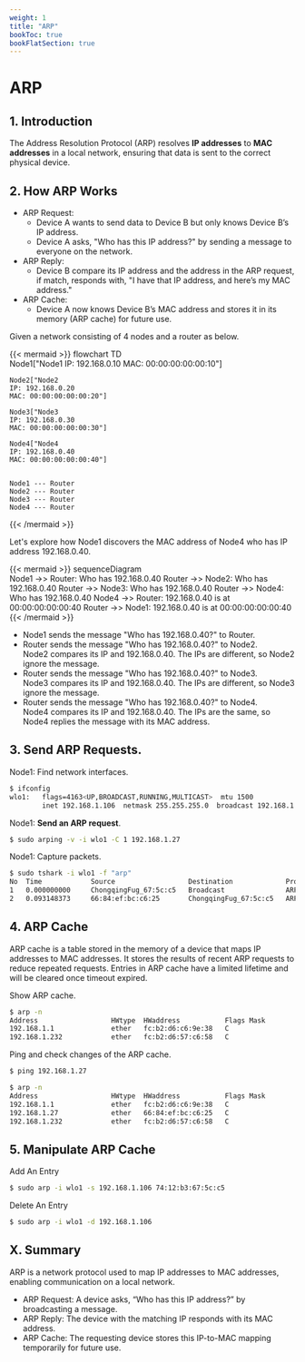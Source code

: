```yaml
---
weight: 1
title: "ARP"
bookToc: true
bookFlatSection: true
---
```


# ARP
## 1. Introduction
The Address Resolution Protocol (ARP) resolves **IP addresses** to **MAC addresses** in a local network, ensuring that data is sent to the correct physical device.


## 2. How ARP Works
- ARP Request:  
    - Device A wants to send data to Device B but only knows Device B’s IP address.
    - Device A asks, "Who has this IP address?" by sending a message to everyone on the network.
- ARP Reply:  
    - Device B compare its IP address and the address in the ARP request, if match, responds with, "I have that IP address, and here’s my MAC address."
- ARP Cache:  
    - Device A now knows Device B’s MAC address and stores it in its memory (ARP cache) for future use.

Given a network consisting of 4 nodes and a router as below.

{{< mermaid >}}
flowchart TD        
    Node1["Node1
    IP: 192.168.0.10
    MAC: 00:00:00:00:00:10"]

    Node2["Node2
    IP: 192.168.0.20
    MAC: 00:00:00:00:00:20"]

    Node3["Node3
    IP: 192.168.0.30
    MAC: 00:00:00:00:00:30"]

    Node4["Node4
    IP: 192.168.0.40
    MAC: 00:00:00:00:00:40"]


    Node1 --- Router
    Node2 --- Router
    Node3 --- Router
    Node4 --- Router
{{< /mermaid >}}


Let's explore how Node1 discovers the MAC address of Node4 who has IP address 192.168.0.40.

{{< mermaid >}}
sequenceDiagram   
    Node1 ->> Router: Who has 192.168.0.40
    Router ->> Node2: Who has 192.168.0.40
    Router ->> Node3: Who has 192.168.0.40
    Router ->> Node4: Who has 192.168.0.40
    Node4 ->> Router: 192.168.0.40 is at 00:00:00:00:00:40
    Router ->> Node1: 192.168.0.40 is at 00:00:00:00:00:40
{{< /mermaid >}}

-   Node1 sends the message "Who has 192.168.0.40?" to Router.
-   Router sends the message "Who has 192.168.0.40?" to Node2.  
    Node2 compares its IP and 192.168.0.40. The IPs are different, so Node2 ignore the message.
-   Router sends the message "Who has 192.168.0.40?" to Node3.  
    Node3 compares its IP and 192.168.0.40. The IPs are different, so Node3 ignore the message.
-   Router sends the message "Who has 192.168.0.40?" to Node4.  
    Node4 compares its IP and 192.168.0.40. The IPs are the same, so Node4 replies the message with its MAC address.


## 3. Send ARP Requests.
Node1: Find network interfaces.
```sh
$ ifconfig
wlo1:   flags=4163<UP,BROADCAST,RUNNING,MULTICAST>  mtu 1500
        inet 192.168.1.106  netmask 255.255.255.0  broadcast 192.168.1.255
```

Node1: **Send an ARP request**.  
```sh
$ sudo arping -v -i wlo1 -C 1 192.168.1.27
```

Node1: Capture packets.
```sh
$ sudo tshark -i wlo1 -f "arp"
No  Time            Source                  Destination             Protocol    Len     Info
1   0.000000000	    ChongqingFug_67:5c:c5   Broadcast	            ARP	        58	    Who has 192.168.1.27? Tell 192.168.1.106
2   0.093148373	    66:84:ef:bc:c6:25       ChongqingFug_67:5c:c5   ARP	        60	    192.168.1.27 is at 66:84:ef:bc:c6:25
```


## 4. ARP Cache
ARP cache is a table stored in the memory of a device that maps IP addresses to MAC addresses. It stores the results of recent ARP requests to reduce repeated requests. Entries in ARP cache have a limited lifetime and will be cleared once timeout expired.  
  
Show ARP cache.
```sh
$ arp -n
Address                  HWtype  HWaddress           Flags Mask            Iface
192.168.1.1              ether   fc:b2:d6:c6:9e:38   C                     wlo1
192.168.1.232            ether   fc:b2:d6:57:c6:58   C                     wlo1
```

Ping and check changes of the ARP cache.
```sh
$ ping 192.168.1.27

$ arp -n
Address                  HWtype  HWaddress           Flags Mask            Iface
192.168.1.1              ether   fc:b2:d6:c6:9e:38   C                     wlo1
192.168.1.27             ether   66:84:ef:bc:c6:25   C                     wlo1
192.168.1.232            ether   fc:b2:d6:57:c6:58   C                     wlo1
```

## 5. Manipulate ARP Cache
Add An Entry
```sh
$ sudo arp -i wlo1 -s 192.168.1.106 74:12:b3:67:5c:c5
```

Delete An Entry
```sh
$ sudo arp -i wlo1 -d 192.168.1.106
```


## X. Summary
ARP is a network protocol used to map IP addresses to MAC addresses, enabling communication on a local network.
- ARP Request: A device asks, “Who has this IP address?” by broadcasting a message.
- ARP Reply: The device with the matching IP responds with its MAC address.
- ARP Cache: The requesting device stores this IP-to-MAC mapping temporarily for future use.